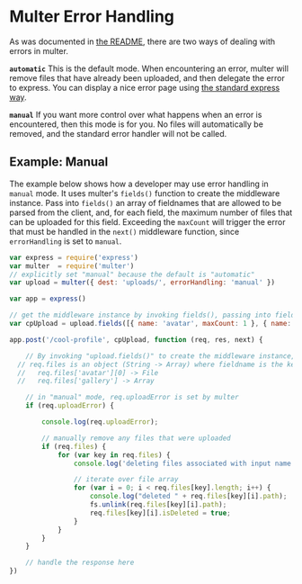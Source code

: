 # Multer Error Handling

As was documented in [the README](/README.md), there are two ways of dealing with errors in multer.

**`automatic`** This is the default mode. When encountering an error, multer
will remove files that have already been uploaded, and then delegate the error
to express. You can display a nice error page using
[the standard express way](http://expressjs.com/guide/error-handling.html).

**`manual`** If you want more control over what happens when an error is
encountered, then this mode is for you. No files will automatically be removed,
and the standard error handler will not be called.

## Example: Manual

The example below shows how a developer may use error handling in `manual` mode.
It uses multer's `fields()` function to create the middleware instance.
Pass into `fields()` an array of fieldnames that are allowed to be parsed from the client,
and, for each field, the maximum number of files that can be uploaded for this field.
Exceeding the `maxCount` will trigger the error that must be handled in the `next()` middleware function, since `errorHandling` is set to `manual`.

```javascript
var express = require('express')
var multer  = require('multer')
// explicitly set "manual" because the default is "automatic"
var upload = multer({ dest: 'uploads/', errorHandling: 'manual' })

var app = express()

// get the middleware instance by invoking fields(), passing into fields() those file input fields that are allowed
var cpUpload = upload.fields([{ name: 'avatar', maxCount: 1 }, { name: 'gallery', maxCount: 2 }])

app.post('/cool-profile', cpUpload, function (req, res, next) {

	// By invoking "upload.fields()" to create the middleware instance,
  // req.files is an object (String -> Array) where fieldname is the key, and the value is array of files
  //   req.files['avatar'][0] -> File
  //   req.files['gallery'] -> Array

	// in "manual" mode, req.uploadError is set by multer
	if (req.uploadError) {

		console.log(req.uploadError);

		// manually remove any files that were uploaded
		if (req.files) {
			for (var key in req.files) {
				console.log('deleting files associated with input name "' + key + '"');

				// iterate over file array
				for (var i = 0; i < req.files[key].length; i++) {
					console.log("deleted " + req.files[key][i].path);
					fs.unlink(req.files[key][i].path);
					req.files[key][i].isDeleted = true;
				}
			}
		}
	}

	// handle the response here
})
```
